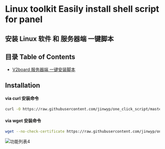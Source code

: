 # Linux toolkit Easily install shell script for panel

## 安装 Linux 软件 和 服务器端  一键脚本

## 目录 Table of Contents

* [V2board 服务器端 一键安装脚本](#installation)


## Installation

#### via curl 安装命令 

```bash
curl -O https://raw.githubusercontent.com/jinwyp/one_click_script/master/linux_install_software.sh && chmod +x ./linux_install_software.sh && ./linux_install_software.sh

```

#### via wget 安装命令 

```bash
wget --no-check-certificate https://raw.githubusercontent.com/jinwyp/one_click_script/master/linux_install_software.sh && chmod +x ./linux_install_software.sh && ./linux_install_software.sh

```

![功能列表4](https://github.com/jinwyp/one_click_script/blob/master/docs/v2board1.png?raw=true)




